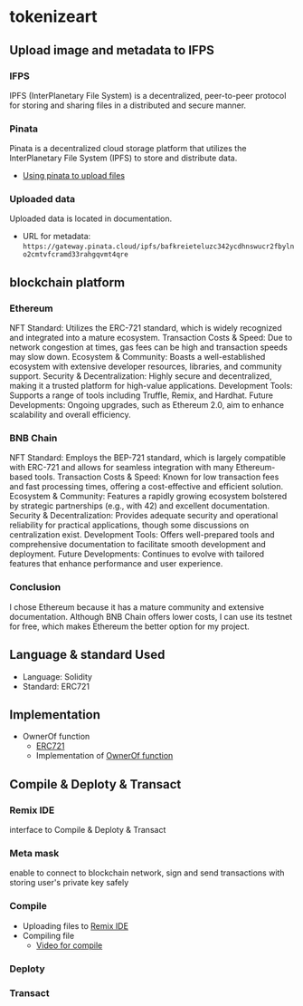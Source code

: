 # tokenizeart
## Upload image and metadata to IFPS
### IFPS
IPFS (InterPlanetary File System) is a decentralized, peer-to-peer protocol for storing and sharing files in a distributed and secure manner.
### Pinata
Pinata is a decentralized cloud storage platform that utilizes the InterPlanetary File System (IPFS) to store and distribute data.
- [Using pinata to upload files](https://app.pinata.cloud/ipfs/files)
### Uploaded data
Uploaded data is located in documentation.
- URL for metadata:
`https://gateway.pinata.cloud/ipfs/bafkreieteluzc342ycdhnswucr2fbylno2cmtvfcramd33rahgqvmt4qre`

## blockchain platform
### Ethereum
NFT Standard: Utilizes the ERC-721 standard, which is widely recognized and integrated into a mature ecosystem.
Transaction Costs & Speed: Due to network congestion at times, gas fees can be high and transaction speeds may slow down.
Ecosystem & Community: Boasts a well-established ecosystem with extensive developer resources, libraries, and community support.
Security & Decentralization: Highly secure and decentralized, making it a trusted platform for high-value applications.
Development Tools: Supports a range of tools including Truffle, Remix, and Hardhat.
Future Developments: Ongoing upgrades, such as Ethereum 2.0, aim to enhance scalability and overall efficiency.
### BNB Chain
NFT Standard: Employs the BEP-721 standard, which is largely compatible with ERC-721 and allows for seamless integration with many Ethereum-based tools.
Transaction Costs & Speed: Known for low transaction fees and fast processing times, offering a cost-effective and efficient solution.
Ecosystem & Community: Features a rapidly growing ecosystem bolstered by strategic partnerships (e.g., with 42) and excellent documentation.
Security & Decentralization: Provides adequate security and operational reliability for practical applications, though some discussions on centralization exist.
Development Tools: Offers well-prepared tools and comprehensive documentation to facilitate smooth development and deployment.
Future Developments: Continues to evolve with tailored features that enhance performance and user experience.
### Conclusion
I chose Ethereum because it has a mature community and extensive documentation. Although BNB Chain offers lower costs, I can use its testnet for free, which makes Ethereum the better option for my project.
## Language & standard Used
- Language: Solidity
- Standard: ERC721
## Implementation
- OwnerOf function
    - [ERC721](https://docs.openzeppelin.com/contracts/4.x/api/token/erc721#ERC721-ownerOf-uint256-)
    - Implementation of [OwnerOf function](https://github.com/OpenZeppelin/openzeppelin-contracts/blob/master/contracts/token/ERC721/ERC721.sol#L449)
## Compile & Deploty & Transact
### Remix IDE
interface to Compile & Deploty & Transact
### Meta mask
enable to connect to blockchain network, sign and send transactions with storing user's private key safely

### Compile
- Uploading files to [Remix IDE](https://remix.ethereum.org/#lang=en&optimize=false&runs=200&evmVersion=null&version=soljson-v0.8.26+commit.8a97fa7a.js)
- Compiling file 
    - [Video for compile](https://www.youtube.com/watch?v=DjwfKg-RZ3A)
### Deploty
### Transact